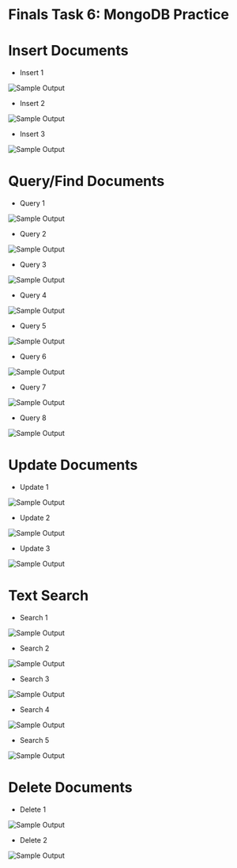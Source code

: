 # Finals Task 6: MongoDB Practice
# Insert Documents

- Insert 1
  
![Sample Output](images/insert(1).png)

- Insert 2
  
![Sample Output](images/insert(2).png)

- Insert 3 
  
![Sample Output](images/insert(3).png)

# Query/Find Documents

- Query 1
  
![Sample Output](images/find.png)

- Query 2
  
![Sample Output](images/find(2).png)

- Query 3
  
![Sample Output](images/find(3).png)

- Query 4

![Sample Output](images/quentin.png)

- Query 5

![Sample Output](images/bradd.png)

- Query 6

![Sample Output](images/hobbit.png)

- Query 7

![Sample Output](images/90s.png)

- Query 8

![Sample Output](images/2010.png)

# Update Documents

- Update 1

![Sample Output](images/uodate(1).png)

- Update 2

![Sample Output](images/update(2).png)

- Update 3

![Sample Output](images/update(3).png)

# Text Search

- Search 1

![Sample Output](images/synopsis(1).png)

- Search 2

![Sample Output](images/synopsis(2).png)

- Search 3

![Sample Output](images/synopsis(3).png)

- Search 4

![Sample Output](images/synopsis(4).png)

- Search 5

![Sample Output](images/synopsis(5).png)

# Delete Documents

- Delete 1

![Sample Output](images/delete(1).png)

- Delete 2

![Sample Output](images/delete(2).png)






